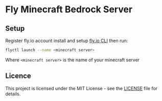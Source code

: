 # Fly Minecraft Bedrock Server

## Setup

Register fly.io account
install and setup [fly.io CLI](https://fly.io/docs/flyctl/install/) then run:

```bash
flyctl launch --name <minecraft server>
```

Where `<minecraft server>` is the name of your minecraft server

## Licence

This project is licensed under the MIT License - see the [LICENSE](LICENSE) file for details.
